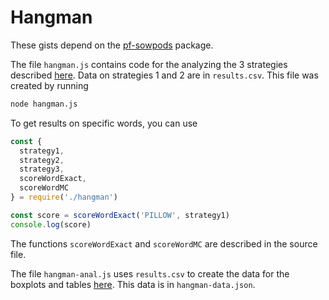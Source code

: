 # Hangman

These gists depend on the [pf-sowpods](https://www.npmjs.com/package/pf-sowpods) package.

The file `hangman.js` contains code for the analyzing the 3 strategies described [here](http://pillowfication.com/blog/hangman). Data on strategies 1 and 2 are in `results.csv`. This file was created by running

```bash
node hangman.js
```

To get results on specific words, you can use

```js
const {
  strategy1,
  strategy2,
  strategy3,
  scoreWordExact,
  scoreWordMC
} = require('./hangman')

const score = scoreWordExact('PILLOW', strategy1)
console.log(score)
```

The functions `scoreWordExact` and `scoreWordMC` are described in the source file.

The file `hangman-anal.js` uses `results.csv` to create the data for the boxplots and tables [here](http://pillowfication.com/blog/hangman). This data is in `hangman-data.json`.
